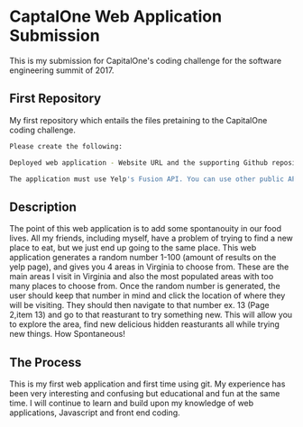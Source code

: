 # CaptalOne Web Application Submission

This is my submission for CapitalOne's coding challenge for the software engineering summit of 2017.

## First Repository

My first repository which entails the files pretaining to the CapitalOne coding challenge.

```sh
Please create the following: 

Deployed web application - Website URL and the supporting Github repository.

The application must use Yelp's Fusion API. You can use other public APIs as required.
```

## Description

The point of this web application is to add some spontanouity in our food lives. All my friends, including myself, have a problem of
trying to find a new place to eat, but we just end up going to the same place. This web application generates a random number 1-100 
(amount of results on the yelp page), and gives you 4 areas in Virginia to choose from. These are the main areas I visit in Virginia
and also the most populated areas with too many places to choose from. Once the random number is generated, the user should keep that
number in mind and click the location of where they will be visiting. They should then navigate to that number ex. 13 (Page 2,item 13)
and go to that reasturant to try something new. This will allow you to explore the area, find new delicious hidden reasturants all while
trying new things. How Spontaneous!


## The Process

This is my first web application and first time using git. My experience has been very interesting and confusing
but educational and fun at the same time. I will continue to learn and build upon my knowledge of web applications,
Javascript and front end coding.



